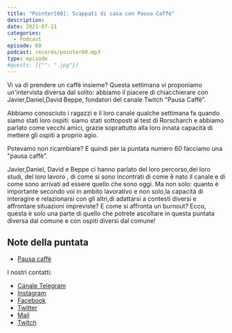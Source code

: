 ```yaml
---
title: "Pointer[60]: Scappati di casa con Pausa Caffè"
description: 
date: 2021-07-21
categories:
  - Podcast
episode: 60
podcast: records/pointer60.mp3
type: episode
#guests: [{"": ".jpg"}]
---
```


Vi va di prendere un caffè insieme? Questa settimana vi proponiamo un'intervista diversa dal solito: abbiamo il piacere di chiacchierare con Javier,Daniel,David Beppe, fondatori del canale Twitch "Pausa Caffè".

Abbiamo conosciuto i ragazzi e il loro canale qualche settimana fa quando siamo stati loro ospiti: siamo stati sottoposti al test di Rorscharch e abbiamo parlato come vecchi amici, grazie soprattutto alla loro innata capacità di mettere gli ospiti a proprio agio.

Potevamo non ricambiare? E quindi per la puntata numero 60 facciamo una "pausa caffè". 

Javier,Daniel, David e Beppe ci hanno parlato del loro percorso,dei loro studi, del loro lavoro , di come si sono incontrati  di come è nato il canale e di come sono arrivati ad essere quello che sono oggi. 
Ma non solo: quanto è importante secondo voi in ambito lavorativo e non solo,la capacità di interagire e relazionarsi con gli altri,di adattarsi a contesti diversi e affrontare situazioni impreviste? E come si affronta un burnout? Ecco, questa è solo una parte di quello che potrete ascoltare in questa puntata diversa dal comune e con ospiti diversi dal comune!



## Note della puntata 

- [Pausa caffè](https://www.twitch.tv/pausa_caffe)


I nostri contatti:

- [Canale Telegram](https://t.me/PointerPodcast)
- [Instagram](https://www.instagram.com/pointerpodcast/)
- [Facebook](https://www.facebook.com/pointerPodcast/)
- [Twitter](https://twitter.com/PointerPodcast)
- [Mail](info@pointerpodcast.it)
- [Twitch](https://www.twitch.tv/pointerpodcast)

